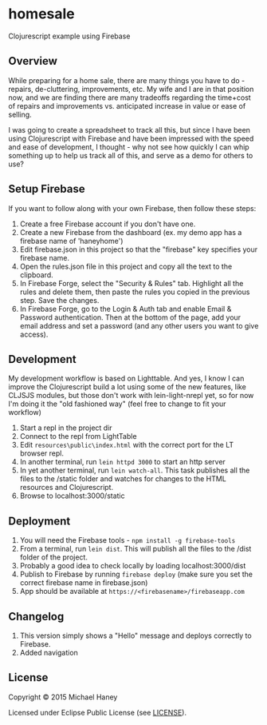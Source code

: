 # homesale

Clojurescript example using Firebase

## Overview

While preparing for a home sale, there are many things you have to do - repairs, de-cluttering, improvements, etc.
My wife and I are in that position now, and we are finding there are many tradeoffs regarding the time+cost of repairs
and improvements vs. anticipated increase in value or ease of selling.

I was going to create a spreadsheet to track all this, but since I have been using Clojurescript with Firebase and have been
impressed with the speed and ease of development, I thought - why not see how quickly I can whip something up to help us track
all of this, and serve as a demo for others to use?

## Setup Firebase
If you want to follow along with your own Firebase, then follow these steps:

1. Create a free Firebase account if you don't have one.
2. Create a new Firebase from the dashboard (ex. my demo app has a firebase name of 'haneyhome')
3. Edit firebase.json in this project so that the "firebase" key specifies your firebase name.
4. Open the rules.json file in this project and copy all the text to the clipboard.
5. In Firebase Forge, select the "Security & Rules" tab.  Highlight all the rules and delete them, then paste the rules you copied in the previous step.  Save the changes.
6. In Firebase Forge, go to the Login & Auth tab and enable Email & Password authentication.  Then at the bottom of the page, add your email address and set a password (and any other users you want to give access).

## Development
My development workflow is based on Lighttable.  And yes, I know I can improve the Clojurescript build a lot using some of the new features, like CLJSJS modules, but those don't work with lein-light-nrepl yet, so for now I'm doing it the "old fashioned way" (feel free to change to fit your workflow)

1. Start a repl in the project dir
2. Connect to the repl from LightTable
3. Edit `resources\public\index.html` with the correct port for the LT browser repl.
4. In another terminal, run `lein httpd 3000` to start an http server
5. In yet another terminal, run `lein watch-all`.  This task publishes all the files to the /static folder and watches for changes to the HTML resources and Clojurescript.
6. Browse to localhost:3000/static

## Deployment

1. You will need the Firebase tools - `npm install -g firebase-tools`
2. From a terminal, run `lein dist`.  This will publish all the files to the /dist folder of the project.
3. Probably a good idea to check locally by loading localhost:3000/dist
4. Publish to Firebase by running `firebase deploy` (make sure you set the correct firebase name in firebase.json)
5. App should be available at `https://<firebasename>/firebaseapp.com`

## Changelog

1. This version simply shows a "Hello" message and deploys correctly to Firebase.
2. Added navigation



## License

Copyright © 2015 Michael Haney

Licensed under Eclipse Public License (see [LICENSE](LICENSE)).
